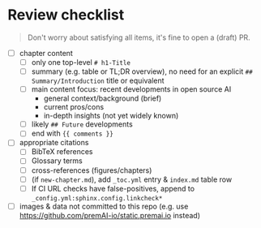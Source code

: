 # Review checklist

> Don't worry about satisfying all items, it's fine to open a (draft) PR.

- [ ] chapter content
  + [ ] only one top-level `# h1-Title`
  + [ ] summary (e.g. table or TL;DR overview), no need for an explicit `## Summary/Introduction` title or equivalent
  + [ ] main content focus: recent developments in open source AI
    + general context/background (brief)
    + current pros/cons
    + in-depth insights (not yet widely known)
  + [ ] likely `## Future` developments
  + [ ] end with `{{ comments }}`
- [ ] appropriate citations
  + [ ] BibTeX references
  + [ ] Glossary terms
  + [ ] cross-references (figures/chapters)
  + [ ] (if `new-chapter.md`), add `_toc.yml` entry & `index.md` table row
  + [ ] If CI URL checks have false-positives, append to `_config.yml:sphinx.config.linkcheck*`
- [ ] images & data not committed to this repo (e.g. use https://github.com/premAI-io/static.premai.io instead)
